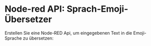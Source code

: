 # Node-red API: Sprach-Emoji-Übersetzer

Erstellen Sie eine Node-RED Api, um eingegebenen Text in die Emoji-Sprache zu übersetzen:
